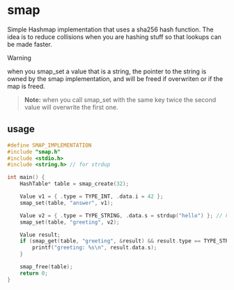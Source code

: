 # smap

Simple Hashmap implementation that uses a sha256 hash function.
The idea is to reduce collisions when you are hashing stuff so that lookups can be made faster.
> [!WARNING]
> when you smap_set a value that is a string, the pointer to the string is owned by the smap implementation, and will be freed if overwriten or if the map is freed.

> **Note:** when you call smap_set with the same key twice the second value will overwrite the first one.
## usage

```c
#define SMAP_IMPLEMENTATION
#include "smap.h"
#include <stdio.h>
#include <string.h> // for strdup

int main() {
    HashTable* table = smap_create(32);

    Value v1 = { .type = TYPE_INT, .data.i = 42 };
    smap_set(table, "answer", v1);

    Value v2 = { .type = TYPE_STRING, .data.s = strdup("hello") }; // heap-allocated string
    smap_set(table, "greeting", v2);

    Value result;
    if (smap_get(table, "greeting", &result) && result.type == TYPE_STRING) {
        printf("greeting: %s\n", result.data.s);
    }

    smap_free(table);
    return 0;
}
```